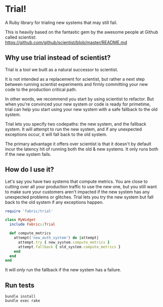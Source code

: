 # Trial!

A Ruby library for trialing new systems that may still fail.

This is heavily based on the fantastic gem by the awesome people at Github called scientist: https://github.com/github/scientist/blob/master/README.md

## Why use trial instead of scientist?

Trial is a tool we built as a natural successor to scientist.

It is not intended as a replacement for scientist, but rather a next step between running scientist experiments and firmly committing your new code to the production critical path.

In other words, we recommend you start by using scientist to refactor.  But when you're convinced your new system or code is ready for primetime, trial can help you start using your new system with a safe fallback to the old system.

Trial lets you specify two codepaths: the new system, and the fallback system.  It will attempt to run the new system, and if any unexpected exceptions occur, it will fall back to the old system.

The primary advantage it offers over scientist is that it doesn't by default incur the latency hit of running both the old & new systems.  It only runs both if the new system fails.

## How do I use it?

Let's say you have two systems that compute metrics.  You are close to cutting over all your production traffic to use the new one, but you still want to make sure your customers aren't impacted if the new system has any unexpected problems or glitches.  Trial lets you try the new system but fall back to the old system if any exceptions happen.

```ruby
require 'fabric/trial'

class MyWidget
  include Fabric::Trial

  def compute_metrics
    attempt('new_auth_system') do |attempt|
      attempt.try { new_system.compute_metrics }
      attempt.fallback { old_system.compute_metrics }
    end
  end
end

```

It will _only_ run the fallback if the new system has a failure.

## Run tests ##

```
bundle install
bundle exec rake
```
